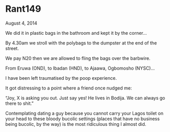 # Rant149

August 4, 2014

We did it in plastic bags in the bathroom and kept it by the corner…

By 4.30am we stroll with the polybags to the dumpster at the end of the street. 

We pay N20 then we are allowed to fling the bags over the barbwire.

From Eruwa (OND), to Ibadan (HND), to Ajaawa, Ogbomosho (NYSC)…

I have been left traumatised by the poop experience.

It got distressing to a point where a friend once nudged me:

“Joy, X is asking you out. Just say yes! He lives in Bodija. We can always go there to shit.”

Contemplating dating a guy because you cannot carry your Lagos toilet on your head to these bloody bucolic settings (places that have no business being bucolic, by the way) is the most ridiculous thing I almost did.